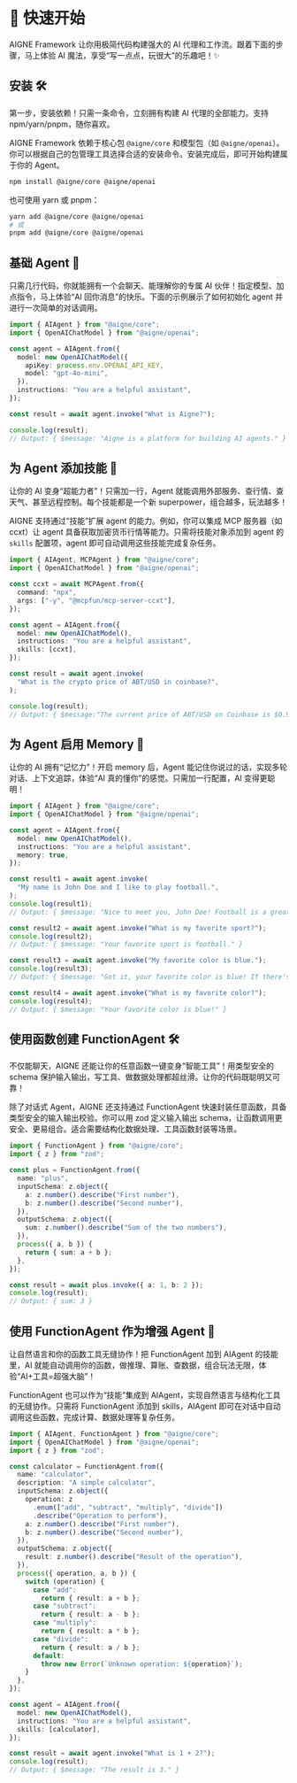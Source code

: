 # 🚀 快速开始

AIGNE Framework 让你用极简代码构建强大的 AI 代理和工作流。跟着下面的步骤，马上体验 AI 魔法，享受“写一点点，玩很大”的乐趣吧！✨

## 安装 🛠️

第一步，安装依赖！只需一条命令，立刻拥有构建 AI 代理的全部能力。支持 npm/yarn/pnpm，随你喜欢。

AIGNE Framework 依赖于核心包 `@aigne/core` 和模型包（如 `@aigne/openai`）。你可以根据自己的包管理工具选择合适的安装命令。安装完成后，即可开始构建属于你的 Agent。

```bash
npm install @aigne/core @aigne/openai
```

也可使用 yarn 或 pnpm：

```bash
yarn add @aigne/core @aigne/openai
# 或
pnpm add @aigne/core @aigne/openai
```

## 基础 Agent 🤖

只需几行代码，你就能拥有一个会聊天、能理解你的专属 AI 伙伴！指定模型、加点指令，马上体验“AI 回你消息”的快乐。下面的示例展示了如何初始化 agent 并进行一次简单的对话调用。

```ts file="../examples/test/quick-start.test.ts" region="example-quick-start"
import { AIAgent } from "@aigne/core";
import { OpenAIChatModel } from "@aigne/openai";

const agent = AIAgent.from({
  model: new OpenAIChatModel({
    apiKey: process.env.OPENAI_API_KEY,
    model: "gpt-4o-mini",
  }),
  instructions: "You are a helpful assistant",
});

const result = await agent.invoke("What is Aigne?");

console.log(result);
// Output: { $message: "Aigne is a platform for building AI agents." }
```

## 为 Agent 添加技能 🦸

让你的 AI 变身“超能力者”！只需加一行，Agent 就能调用外部服务、查行情、查天气、甚至远程控制。每个技能都是一个新 superpower，组合越多，玩法越多！

AIGNE 支持通过“技能”扩展 agent 的能力。例如，你可以集成 MCP 服务器（如 ccxt）让 agent 具备获取加密货币行情等能力。只需将技能对象添加到 agent 的 `skills` 配置项，agent 即可自动调用这些技能完成复杂任务。

```ts file="../examples/test/quick-start.test.ts" region="example-quick-start-with-skills"
import { AIAgent, MCPAgent } from "@aigne/core";
import { OpenAIChatModel } from "@aigne/openai";

const ccxt = await MCPAgent.from({
  command: "npx",
  args: ["-y", "@mcpfun/mcp-server-ccxt"],
});

const agent = AIAgent.from({
  model: new OpenAIChatModel(),
  instructions: "You are a helpful assistant",
  skills: [ccxt],
});

const result = await agent.invoke(
  "What is the crypto price of ABT/USD in coinbase?",
);

console.log(result);
// Output: { $message:"The current price of ABT/USD on Coinbase is $0.9684." }
```

## 为 Agent 启用 Memory 🧠

让你的 AI 拥有“记忆力”！开启 memory 后，Agent 能记住你说过的话，实现多轮对话、上下文追踪，体验“AI 真的懂你”的感觉。只需加一行配置，AI 变得更聪明！

```ts file="../examples/test/quick-start.test.ts" region="example-quick-start-with-memory"
import { AIAgent } from "@aigne/core";
import { OpenAIChatModel } from "@aigne/openai";

const agent = AIAgent.from({
  model: new OpenAIChatModel(),
  instructions: "You are a helpful assistant",
  memory: true,
});

const result1 = await agent.invoke(
  "My name is John Doe and I like to play football.",
);
console.log(result1);
// Output: { $message: "Nice to meet you, John Doe! Football is a great sport. Do you play on a team or just for fun? What position do you enjoy playing the most?" }

const result2 = await agent.invoke("What is my favorite sport?");
console.log(result2);
// Output: { $message: "Your favorite sport is football." }

const result3 = await agent.invoke("My favorite color is blue.");
console.log(result3);
// Output: { $message: "Got it, your favorite color is blue! If there's anything else you'd like to share or ask, feel free!" }

const result4 = await agent.invoke("What is my favorite color?");
console.log(result4);
// Output: { $message: "Your favorite color is blue!" }
```

## 使用函数创建 FunctionAgent 🛠️

不仅能聊天，AIGNE 还能让你的任意函数一键变身“智能工具”！用类型安全的 schema 保护输入输出，写工具、做数据处理都超丝滑。让你的代码既聪明又可靠！

除了对话式 Agent，AIGNE 还支持通过 FunctionAgent 快速封装任意函数，具备类型安全的输入输出校验。你可以用 zod 定义输入输出 schema，让函数调用更安全、更易组合。适合需要结构化数据处理、工具函数封装等场景。

```ts file="../examples/test/quick-start.test.ts" region="example-quick-start-with-function"
import { FunctionAgent } from "@aigne/core";
import { z } from "zod";

const plus = FunctionAgent.from({
  name: "plus",
  inputSchema: z.object({
    a: z.number().describe("First number"),
    b: z.number().describe("Second number"),
  }),
  outputSchema: z.object({
    sum: z.number().describe("Sum of the two numbers"),
  }),
  process({ a, b }) {
    return { sum: a + b };
  },
});

const result = await plus.invoke({ a: 1, b: 2 });
console.log(result);
// Output: { sum: 3 }
```

## 使用 FunctionAgent 作为增强 Agent 🧩

让自然语言和你的函数工具无缝协作！把 FunctionAgent 加到 AIAgent 的技能里，AI 就能自动调用你的函数，做推理、算账、查数据，组合玩法无限，体验“AI+工具=超强大脑”！

FunctionAgent 也可以作为“技能”集成到 AIAgent，实现自然语言与结构化工具的无缝协作。只需将 FunctionAgent 添加到 skills，AIAgent 即可在对话中自动调用这些函数，完成计算、数据处理等复杂任务。

```ts file="../examples/test/quick-start.test.ts" region="example-quick-start-with-function-skill"
import { AIAgent, FunctionAgent } from "@aigne/core";
import { OpenAIChatModel } from "@aigne/openai";
import { z } from "zod";

const calculator = FunctionAgent.from({
  name: "calculator",
  description: "A simple calculator",
  inputSchema: z.object({
    operation: z
      .enum(["add", "subtract", "multiply", "divide"])
      .describe("Operation to perform"),
    a: z.number().describe("First number"),
    b: z.number().describe("Second number"),
  }),
  outputSchema: z.object({
    result: z.number().describe("Result of the operation"),
  }),
  process({ operation, a, b }) {
    switch (operation) {
      case "add":
        return { result: a + b };
      case "subtract":
        return { result: a - b };
      case "multiply":
        return { result: a * b };
      case "divide":
        return { result: a / b };
      default:
        throw new Error(`Unknown operation: ${operation}`);
    }
  },
});

const agent = AIAgent.from({
  model: new OpenAIChatModel(),
  instructions: "You are a helpful assistant",
  skills: [calculator],
});

const result = await agent.invoke("What is 1 + 2?");
console.log(result);
// Output: { $message: "The result is 3." }
```
